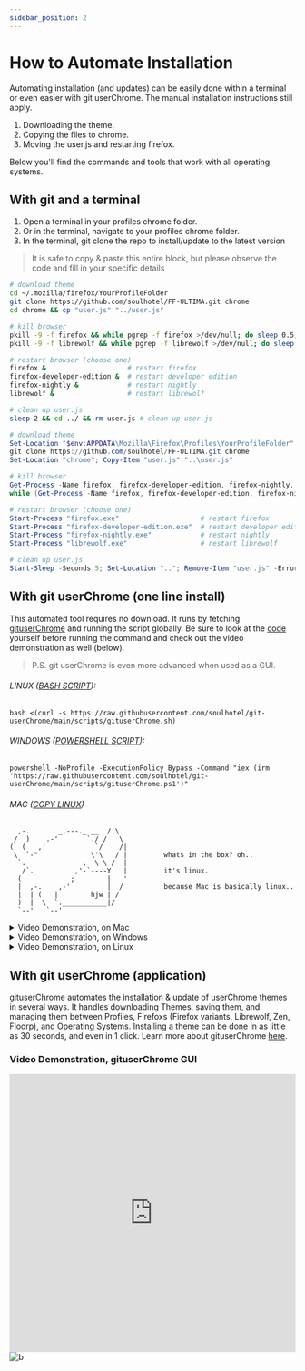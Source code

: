 ```yaml
---
sidebar_position: 2
---
```

 
 # How to Automate Installation

Automating installation (and updates) can be easily done within a terminal or even easier with git userChrome. The manual installation instructions still apply.

1. Downloading the theme.
2. Copying the files to chrome.
3. Moving the user.js and restarting firefox.

Below you'll find the commands and tools that work with all operating systems.

## With git and a terminal

1. Open a terminal in your profiles chrome folder.
2. Or in the terminal, navigate to your profiles chrome folder.
3. In the terminal, git clone the repo to install/update to the latest version

> It is safe to copy & paste this entire block, but please observe the code and fill in your specific details

```bash title="bash (linux/mac)"
# download theme
cd ~/.mozilla/firefox/YourProfileFolder
git clone https://github.com/soulhotel/FF-ULTIMA.git chrome
cd chrome && cp "user.js" "../user.js"

# kill browser
pkill -9 -f firefox && while pgrep -f firefox >/dev/null; do sleep 0.5; done
pkill -9 -f librewolf && while pgrep -f librewolf >/dev/null; do sleep 0.5; done

# restart browser (choose one)
firefox &                    # restart firefox
firefox-developer-edition &  # restart developer edition
firefox-nightly &            # restart nightly
librewolf &                  # restart librewolf

# clean up user.js
sleep 2 && cd ../ && rm user.js # clean up user.js
```

```powershell title="powershell (windows)"
# download theme
Set-Location "$env:APPDATA\Mozilla\Firefox\Profiles\YourProfileFolder"
git clone https://github.com/soulhotel/FF-ULTIMA.git chrome
Set-Location "chrome"; Copy-Item "user.js" "..\user.js"

# kill browser
Get-Process -Name firefox, firefox-developer-edition, firefox-nightly, librewolf -ErrorAction SilentlyContinue | ForEach-Object { $_.Kill() }
while (Get-Process -Name firefox, firefox-developer-edition, firefox-nightly, librewolf -ErrorAction SilentlyContinue) { Start-Sleep -Milliseconds 500 }

# restart browser (choose one)
Start-Process "firefox.exe"                    # restart firefox
Start-Process "firefox-developer-edition.exe"  # restart developer edition
Start-Process "firefox-nightly.exe"            # restart nightly
Start-Process "librewolf.exe"                  # restart librewolf

# clean up user.js
Start-Sleep -Seconds 5; Set-Location ".."; Remove-Item "user.js" -ErrorAction SilentlyContinue
```

## With git userChrome (one line install)

This automated tool requires no download. It runs by fetching [gituserChrome](https://github.com/soulhotel/git-userChrome) and running the script globally. Be sure to look at the [code](https://github.com/soulhotel/git-userChrome/tree/main/scripts) yourself before running the command and check out the video demonstration as well (below).

> P.S. git userChrome is even more advanced when used as a GUI.

###### LINUX ([BASH SCRIPT](https://github.com/soulhotel/git-userChrome)):
```
bash <(curl -s https://raw.githubusercontent.com/soulhotel/git-userChrome/main/scripts/gituserChrome.sh)
```

###### WINDOWS ([POWERSHELL SCRIPT](https://github.com/soulhotel/git-userChrome)):
```
powershell -NoProfile -ExecutionPolicy Bypass -Command "iex (irm 'https://raw.githubusercontent.com/soulhotel/git-userChrome/main/scripts/gituserChrome.ps1')"
```

###### MAC ([COPY LINUX](https://github.com/soulhotel/git-userChrome))
```
  ,-.       _,---._ __  / \
 /  )    .-'       `./ /   \
(  (   ,'            `/    /|         
 \  `-"             \'\   / |         whats in the box? oh..
  `.              ,  \ \ /  |         
   /`.          ,'-`----Y   |         it's linux.
  (            ;        |   '
  |  ,-.    ,-'         |  /          because Mac is basically linux..
  |  | (   |        hjw | /
  )  |  \  `.___________|/
  `--'   `--'
```

<details>
<summary>Video Demonstration, on Mac</summary>

<iframe width="100%" height="490" src="https://www.youtube.com/embed/jDK7I6Ph3gU?si=r0GY5Q2bORHXIP0l" title="YouTube video player" frameborder="0" allow="accelerometer; autoplay; clipboard-write; encrypted-media; gyroscope; picture-in-picture; web-share; fullscreen" referrerpolicy="strict-origin-when-cross-origin" allowfullscreen></iframe>
</details>

<details>
<summary>Video Demonstration, on Windows</summary>

<iframe width="100%" height="490" src="https://www.youtube.com/embed/yc3xRjVgR8A?si=i9f2GeJpw482P_Y8" title="YouTube video player" frameborder="0" allow="accelerometer; autoplay; clipboard-write; encrypted-media; gyroscope; picture-in-picture; web-share; fullscreen" referrerpolicy="strict-origin-when-cross-origin" allowfullscreen></iframe>
</details>

<details>
<summary>Video Demonstration, on Linux</summary>

<iframe width="100%" height="490" src="https://www.youtube.com/embed/Cb350ZcjUu0?si=e47U7IxmFFFokZC2" title="YouTube video player" frameborder="0" allow="accelerometer; autoplay; clipboard-write; encrypted-media; gyroscope; picture-in-picture; web-share; fullscreen" referrerpolicy="strict-origin-when-cross-origin" allowfullscreen></iframe>
</details>

## With git userChrome (application)

gituserChrome automates the installation & update of userChrome themes in several ways. It handles downloading Themes, saving them, and managing them between Profiles, Firefoxs (Firefox variants, Librewolf, Zen, Floorp), and Operating Systems. Installing a theme can be done in as little as 30 seconds, and even in 1 click. Learn more about gituserChrome [here](https://github.com/soulhotel/git-userChrome).

### Video Demonstration, gituserChrome GUI

<iframe width="100%" height="490" src="https://www.youtube.com/embed/DoCV8gEnL7k?si=GQDY_ThHPlwTgCqz" title="YouTube video player" frameborder="0" allow="accelerometer; autoplay; clipboard-write; encrypted-media; gyroscope; picture-in-picture; web-share; fullscreen" referrerpolicy="strict-origin-when-cross-origin" allowfullscreen></iframe>

<img alt="b" src="https://github.com/user-attachments/assets/fb6d1828-335f-44b5-bd84-fcc374756632" />
